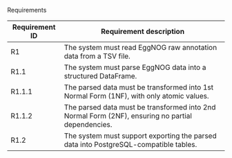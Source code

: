 Requirements

Requirement ID | Requirement description
---------------|-------------------------
R1             | The system must read EggNOG raw annotation data from a TSV file.
R1.1           | The system must parse EggNOG data into a structured DataFrame.
R1.1.1         | The parsed data must be transformed into 1st Normal Form (1NF), with only atomic values.
R1.1.2         | The parsed data must be transformed into 2nd Normal Form (2NF), ensuring no partial dependencies.
R1.2           | The system must support exporting the parsed data into PostgreSQL-compatible tables. 
